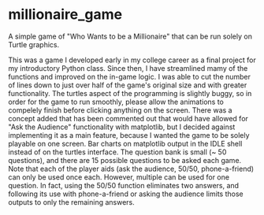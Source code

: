 # millionaire_game
A simple game of "Who Wants to be a Millionaire" that can be run solely on Turtle graphics.

This was a game I developed early in my college career as a final project for my introductory Python class. Since then, I have streamlined mamy of the  functions and improved on the in-game logic. I was able to cut the number of lines down to just over half of the game's original size and with greater functionality. The turtles aspect of the programming is slightly buggy, so in order for the game to run smoothly, please allow the animations to compelely finish before clicking anything on the screen. There was a concept added that has been commented out that would have allowed for "Ask the Audience" functionality with matplotlib, but I decided against implementing it as a main feature, because I wanted the game to be solely playable on one screen. Bar charts on matplotlib output in the IDLE shell instead of on the turtles interface. The question bank is small (~ 50 questions), and there are 15 possible questions to be asked each game. Note that each of the player aids (ask the audience, 50/50, phone-a-friend) can only be used once each. However, multiple can be used for one question. In fact, using the 50/50 function eliminates two answers, and following its use with phone-a-friend or asking the audience limits those outputs to only the remaining answers. 
